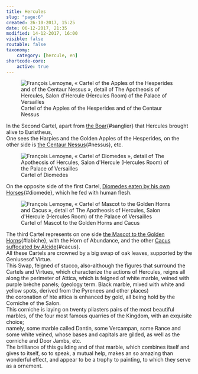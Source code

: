 ```yaml
---
title: Hercules
slug: "page:6"
created: 26-10-2017, 15:25
date: 06-12-2017, 21:35
modified: 14-12-2017, 16:00
visible: false
routable: false
taxonomy:
    category: [hercule, en]
shortcode-core:
    active: true
---
```

<figure><picture>
<source
sizes="(max-width: 767px) 98vw, (min-width: 959px) 50vw, 86vw"
srcset="
/user/sites/docs/pages/01.home/02.versailles/01.palais/01.hercule/06.hercule_6/hercule13-280.webp 280w,
/user/sites/docs/pages/01.home/02.versailles/01.palais/01.hercule/06.hercule_6/hercule13-380.webp 380w,
/user/sites/docs/pages/01.home/02.versailles/01.palais/01.hercule/06.hercule_6/hercule13-480.webp 480w,
/user/sites/docs/pages/01.home/02.versailles/01.palais/01.hercule/06.hercule_6/hercule13-640.webp 640w,
/user/sites/docs/pages/01.home/02.versailles/01.palais/01.hercule/06.hercule_6/hercule13-840.webp 840w,
/user/sites/docs/pages/01.home/02.versailles/01.palais/01.hercule/06.hercule_6/hercule13-1280.webp 1280w,
/user/sites/docs/pages/01.home/02.versailles/01.palais/01.hercule/06.hercule_6/hercule13-1600.webp 1600w,
/user/sites/docs/pages/01.home/02.versailles/01.palais/01.hercule/06.hercule_6/hercule13-1920.webp 1920w"
type="image/webp" />
<img src="/user/sites/docs/pages/01.home/02.versailles/01.palais/01.hercule/05.hercule_5/hercule12-640.jpg" alt="François Lemoyne, « Cartel of the Apples of the Hesperides and of the Centaur Nessus », detail of The Apotheosis of Hercules, Salon d'Hercule (Hercules Room) of the Palace of Versailles" title="François Lemoyne, « Cartel of the Apples of the Hesperides and of the Centaur Nessus », detail of The Apotheosis of Hercules, Salon d'Hercule (Hercules Room) of the Palace of Versailles" usemap="#img_hercule13"
sizes="(max-width: 767px) 98vw, (min-width: 959px) 50vw, 86vw"
srcset="
/user/sites/docs/pages/01.home/02.versailles/01.palais/01.hercule/06.hercule_6/hercule13-280.jpg 280w,
/user/sites/docs/pages/01.home/02.versailles/01.palais/01.hercule/06.hercule_6/hercule13-380.jpg 380w,
/user/sites/docs/pages/01.home/02.versailles/01.palais/01.hercule/06.hercule_6/hercule13-480.jpg 480w,
/user/sites/docs/pages/01.home/02.versailles/01.palais/01.hercule/06.hercule_6/hercule13-640.jpg 640w,
/user/sites/docs/pages/01.home/02.versailles/01.palais/01.hercule/06.hercule_6/hercule13-840.jpg 840w,
/user/sites/docs/pages/01.home/02.versailles/01.palais/01.hercule/06.hercule_6/hercule13-1280.jpg 1280w,
/user/sites/docs/pages/01.home/02.versailles/01.palais/01.hercule/06.hercule_6/hercule13-1600.jpg 1600w,
/user/sites/docs/pages/01.home/02.versailles/01.palais/01.hercule/06.hercule_6/hercule13-1920.jpg 1920w" />
</picture><figcaption>Cartel of the Apples of the Hesperides and of the Centaur Nessus</figcaption><map name="img_hercule13" id="img_hercule13">
<area id="area_sanglier" alt="the Boar" title="the Boar" href="#sanglier" shape="poly" coords="109,166,117,167,136,168,138,160,148,160,150,149,157,149,157,157,155,161,164,161,171,148,180,151,179,155,186,161,192,163,196,166,204,167,210,165,220,168,219,161,215,153,215,149,210,147,211,144,215,139,212,135,202,137,197,140,197,149,189,154,181,151,172,148,168,143,163,144,157,149,150,149,147,152,138,151,136,154,131,149,124,151,118,156,112,160">
<area id="area_nessus" alt="the Centaur Nessus" title="the Centaur Nessus" href="#nessus" shape="poly" coords="340,158,340,164,346,166,353,155,360,156,364,163,374,163,384,138,391,135,390,125,392,120,402,121,405,126,411,129,416,129,423,123,419,106,415,98,408,87,411,88,412,79,415,74,412,64,405,60,395,61,390,68,389,70,383,64,377,65,362,77,354,89,354,98,335,106,343,112,339,120,342,123,339,130,344,132,342,137,344,144,346,148,348,154">
</map></figure>
 
In the Second Cartel, apart from [the Boar][1]{#sanglier} that Hercules brought alive to Euristheus,  
One sees the Harpies and the Golden Apples of the Hesperides,
on the other side is [the Centaur Nessus][2]{#nessus}, etc.

<figure><picture>
<source
sizes="(max-width: 767px) 98vw, (min-width: 959px) 50vw, 86vw"
srcset="
/user/sites/docs/pages/01.home/02.versailles/01.palais/01.hercule/06.hercule_6/hercule14-280.webp 280w,
/user/sites/docs/pages/01.home/02.versailles/01.palais/01.hercule/06.hercule_6/hercule14-380.webp 380w,
/user/sites/docs/pages/01.home/02.versailles/01.palais/01.hercule/06.hercule_6/hercule14-480.webp 480w,
/user/sites/docs/pages/01.home/02.versailles/01.palais/01.hercule/06.hercule_6/hercule14-640.webp 640w,
/user/sites/docs/pages/01.home/02.versailles/01.palais/01.hercule/06.hercule_6/hercule14-840.webp 840w,
/user/sites/docs/pages/01.home/02.versailles/01.palais/01.hercule/06.hercule_6/hercule14-1280.webp 1280w,
/user/sites/docs/pages/01.home/02.versailles/01.palais/01.hercule/06.hercule_6/hercule14-1600.webp 1600w,
/user/sites/docs/pages/01.home/02.versailles/01.palais/01.hercule/06.hercule_6/hercule14-1920.webp 1920w"
type="image/webp" />
<img src="/user/sites/docs/pages/01.home/02.versailles/01.palais/01.hercule/06.hercule_6/hercule14-640.jpg" alt="François Lemoyne, « Cartel of Diomedes », detail of The Apotheosis of Hercules, Salon d'Hercule (Hercules Room) of the Palace of Versailles" title="François Lemoyne, « Cartel of Diomedes », detail of The Apotheosis of Hercules, Salon d'Hercule (Hercules Room) of the Palace of Versailles" usemap="#img_hercule14"
sizes="(max-width: 767px) 98vw, (min-width: 959px) 50vw, 86vw"
srcset="
/user/sites/docs/pages/01.home/02.versailles/01.palais/01.hercule/06.hercule_6/hercule14-280.jpg 280w,
/user/sites/docs/pages/01.home/02.versailles/01.palais/01.hercule/06.hercule_6/hercule14-380.jpg 380w,
/user/sites/docs/pages/01.home/02.versailles/01.palais/01.hercule/06.hercule_6/hercule14-480.jpg 480w,
/user/sites/docs/pages/01.home/02.versailles/01.palais/01.hercule/06.hercule_6/hercule14-640.jpg 640w,
/user/sites/docs/pages/01.home/02.versailles/01.palais/01.hercule/06.hercule_6/hercule14-840.jpg 840w,
/user/sites/docs/pages/01.home/02.versailles/01.palais/01.hercule/06.hercule_6/hercule14-1280.jpg 1280w,
/user/sites/docs/pages/01.home/02.versailles/01.palais/01.hercule/06.hercule_6/hercule14-1600.jpg 1600w,
/user/sites/docs/pages/01.home/02.versailles/01.palais/01.hercule/06.hercule_6/hercule14-1920.jpg 1920w" />
</picture><figcaption>Cartel of Diomedes</figcaption><map name="img_hercule14" id="img_hercule14">
<area id="area_diomede" alt="Diomedes eaten by his own Horses" title="Diomedes eaten by his own Horses" href="#diomede" shape="poly" coords="170,284,185,285,190,280,190,272,250,274,254,278,264,279,264,275,279,275,281,284,288,288,305,281,309,275,362,276,367,286,401,286,399,274,410,271,409,269,416,236,412,243,409,242,407,234,410,224,417,221,423,224,424,220,421,212,424,205,427,206,433,202,442,204,444,213,445,222,456,233,457,256,453,260,441,253,449,273,454,282,440,283,431,266,427,266,430,273,427,283,440,283,455,282,460,267,457,256,456,234,463,231,472,224,477,208,472,195,465,188,455,190,449,195,454,203,455,216,461,210,461,203,454,203,449,194,444,189,436,184,426,184,423,184,414,175,402,168,402,161,390,149,379,149,380,146,367,146,360,148,361,145,353,147,346,152,339,156,336,161,333,162,329,169,323,179,322,172,323,166,317,159,313,146,316,145,303,136,296,136,288,145,286,154,280,158,280,164,284,171,281,175,270,174,261,175,259,177,248,173,235,172,227,176,220,183,216,189,214,184,216,180,227,176,220,171,214,168,206,173,202,186,203,197,209,208,208,212,209,219,214,226,204,245,197,247,184,261,180,274">
</map></figure>

On the opposite side of the first Cartel, 
[Diomedes eaten by his own Horses][3]{#diomede}, which he fed with human flesh.

<figure><picture>
<source
sizes="(max-width: 767px) 98vw, (min-width: 959px) 50vw, 86vw"
srcset="
/user/sites/docs/pages/01.home/02.versailles/01.palais/01.hercule/06.hercule_6/hercule15-280.webp 280w,
/user/sites/docs/pages/01.home/02.versailles/01.palais/01.hercule/06.hercule_6/hercule15-380.webp 380w,
/user/sites/docs/pages/01.home/02.versailles/01.palais/01.hercule/06.hercule_6/hercule15-480.webp 480w,
/user/sites/docs/pages/01.home/02.versailles/01.palais/01.hercule/06.hercule_6/hercule15-640.webp 640w,
/user/sites/docs/pages/01.home/02.versailles/01.palais/01.hercule/06.hercule_6/hercule15-840.webp 840w,
/user/sites/docs/pages/01.home/02.versailles/01.palais/01.hercule/06.hercule_6/hercule15-1280.webp 1280w,
/user/sites/docs/pages/01.home/02.versailles/01.palais/01.hercule/06.hercule_6/hercule15-1600.webp 1600w,
/user/sites/docs/pages/01.home/02.versailles/01.palais/01.hercule/06.hercule_6/hercule15-1920.webp 1920w"
type="image/webp" />
<img src="/user/sites/docs/pages/01.home/02.versailles/01.palais/01.hercule/06.hercule_6/hercule15-640.jpg" alt="François Lemoyne, « Cartel of Mascot to the Golden Horns and Cacus », detail of The Apotheosis of Hercules, Salon d'Hercule (Hercules Room) of the Palace of Versailles" title="François Lemoyne, « Cartel of Mascot to the Golden Horns and Cacus », detail of The Apotheosis of Hercules, Salon d'Hercule (Hercules Room) of the Palace of Versailles" usemap="#img_hercule15"
sizes="(max-width: 767px) 98vw, (min-width: 959px) 50vw, 86vw"
srcset="
/user/sites/docs/pages/01.home/02.versailles/01.palais/01.hercule/06.hercule_6/hercule15-280.jpg 280w,
/user/sites/docs/pages/01.home/02.versailles/01.palais/01.hercule/06.hercule_6/hercule15-380.jpg 380w,
/user/sites/docs/pages/01.home/02.versailles/01.palais/01.hercule/06.hercule_6/hercule15-480.jpg 480w,
/user/sites/docs/pages/01.home/02.versailles/01.palais/01.hercule/06.hercule_6/hercule15-640.jpg 640w,
/user/sites/docs/pages/01.home/02.versailles/01.palais/01.hercule/06.hercule_6/hercule15-840.jpg 840w,
/user/sites/docs/pages/01.home/02.versailles/01.palais/01.hercule/06.hercule_6/hercule15-1280.jpg 1280w,
/user/sites/docs/pages/01.home/02.versailles/01.palais/01.hercule/06.hercule_6/hercule15-1600.jpg 1600w,
/user/sites/docs/pages/01.home/02.versailles/01.palais/01.hercule/06.hercule_6/hercule15-1920.jpg 1920w" />
</picture><figcaption>Cartel of Mascot to the Golden Horns and Cacus</figcaption><map name="img_hercule15" id="img_hercule15">
<area id="area_labiche" alt="the Mascot to the Golden Horns" title="the Mascot to the Golden Horns" href="#labiche" shape="poly" coords="190,133,192,141,194,146,189,158,227,161,232,159,236,159,239,161,247,162,249,157,254,153,255,146,260,145,272,147,278,144,285,128,279,130,281,127,277,119,272,122,270,128,271,134,266,139,254,141,258,128,255,119,254,116,261,109,255,103,249,106,243,118,244,125,244,130,241,132,232,126,233,133,226,134,217,142,216,145,208,145,221,127,219,124,217,125,210,120,203,121,199,128,196,133">
<area id="area_cacus" alt="Cacus suffocated by Alcide" title="Cacus suffocated by Alcide" href="#cacus" shape="poly" coords="409,158,409,155,402,154,399,152,398,148,409,136,417,121,414,113,407,111,394,116,399,107,400,99,396,92,400,92,402,82,395,75,387,74,385,80,382,81,375,77,368,79,367,82,360,83,357,88,347,97,347,114,362,113,353,121,356,123,353,126,358,126,351,132,356,133,353,139,354,150,346,152,344,161,361,166,373,166,383,159">
</map></figure>

The third Cartel represents on one side [the Mascot to the Golden Horns][4]{#labiche}, with the Horn of Abundance, and the other [Cacus suffocated by Alcide][5]{#cacus}.  
All these Cartels are crowned by a big swap of oak leaves, supported by the Geniusesof Virtue.  
This Swap, feigned of stucco, also-although the figures that surround the Cartels and Virtues, which characterize the actions of Hercules, 
reigns all along the perimeter of Attica, 
which is feigned of white marble, veined with purple brèche panels; (geology term. Black marble, mixed with white and yellow spots, derived from the Pyrenees and other places)  
the coronation of hte attica is enhanced by gold, 
all being hold by the Corniche of the Salon.  
This corniche is laying on twenty pilasters pairs of the most beautiful marbles, 
of the four most famous quarries of the Kingdom, with an exquisite choice;  
namely, some marble called Dantin, some Vercampan, some Rance and some white veined, 
whose bases and capitals are gilded, as well as the corniche and Door Jambs, etc.  
The brilliance of this guilding and of that marble, which combines itself and 
gives to itself, so to speak, a mutual help, makes an so amazing than wonderful effect, 
and appear to be a trophy to painting, to which they serve as a ornement.

[1]: #area_sanglier "The Boar"
[2]: #area_nessus "the Centaur Nessus"
[3]: #area_diomede "Diomedes eaten by his own Horses"
[4]: #area_labiche "the Mascot to the Golden Horns"
[5]: #area_cacus "Cacus suffocated by Alcide"